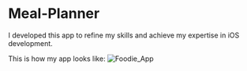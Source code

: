 # Meal-Planner
I developed this app to refine my skills and achieve my expertise in iOS development.

This is how my app looks like:
![Foodie_App](https://github.com/user-attachments/assets/67e4ff09-c19b-4bcb-a896-4c54cc6e9f0f)
